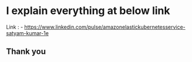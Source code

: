 # I explain everything at below link

Link : -  https://www.linkedin.com/pulse/amazonelastickubernetesservice-satyam-kumar-1e




## Thank you
